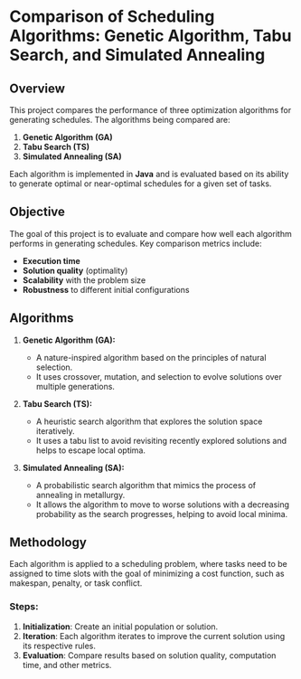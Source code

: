 # Comparison of Scheduling Algorithms: Genetic Algorithm, Tabu Search, and Simulated Annealing

## Overview

This project compares the performance of three optimization algorithms for generating schedules. The algorithms being compared are:

1. **Genetic Algorithm (GA)**
2. **Tabu Search (TS)**
3. **Simulated Annealing (SA)**

Each algorithm is implemented in **Java** and is evaluated based on its ability to generate optimal or near-optimal schedules for a given set of tasks.

## Objective

The goal of this project is to evaluate and compare how well each algorithm performs in generating schedules. Key comparison metrics include:

- **Execution time**
- **Solution quality** (optimality)
- **Scalability** with the problem size
- **Robustness** to different initial configurations

## Algorithms

1. **Genetic Algorithm (GA):**
   - A nature-inspired algorithm based on the principles of natural selection.
   - It uses crossover, mutation, and selection to evolve solutions over multiple generations.

2. **Tabu Search (TS):**
   - A heuristic search algorithm that explores the solution space iteratively.
   - It uses a tabu list to avoid revisiting recently explored solutions and helps to escape local optima.

3. **Simulated Annealing (SA):**
   - A probabilistic search algorithm that mimics the process of annealing in metallurgy.
   - It allows the algorithm to move to worse solutions with a decreasing probability as the search progresses, helping to avoid local minima.

## Methodology

Each algorithm is applied to a scheduling problem, where tasks need to be assigned to time slots with the goal of minimizing a cost function, such as makespan, penalty, or task conflict.

### Steps:
1. **Initialization**: Create an initial population or solution.
2. **Iteration**: Each algorithm iterates to improve the current solution using its respective rules.
3. **Evaluation**: Compare results based on solution quality, computation time, and other metrics.
